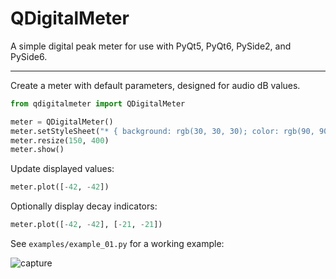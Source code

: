 # QDigitalMeter

A simple digital peak meter for use with PyQt5, PyQt6, PySide2, and PySide6.

---

Create a meter with default parameters, designed for audio dB values.

```python
from qdigitalmeter import QDigitalMeter

meter = QDigitalMeter()
meter.setStyleSheet("* { background: rgb(30, 30, 30); color: rgb(90, 90, 90); }")
meter.resize(150, 400)
meter.show()
```

Update displayed values:

```python
meter.plot([-42, -42])
```

Optionally display decay indicators:

```python
meter.plot([-42, -42], [-21, -21])
```

See `examples/example_01.py` for a working example:

![capture](https://github.com/FrancescoCeruti/QDigitalMeter/assets/5596673/e841f7e4-4f63-42bd-81eb-eda2fc86445f)
